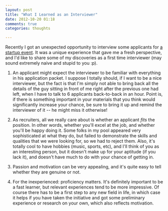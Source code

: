 ```yaml
---
layout: post
title: "What I Learned as an Interviewer"
date: 2012-10-20 01:18
comments: true
categories: thoughts

---
```


Recently I got an unexpected opportunity to interview some applicants for [a startup event](http://www.beijing3ds.org/). It was a unique experience that gave me a fresh perspective, and I'd like to share some of my discoveries as a first time interviewer (may sound extremely naive and stupid to you :p).

1. An applicant might expect the interviewer to be familiar with everything in his application packet. I suppose I totally should, if I want to be a nice interviewer, but the fact is that I'm simply not able to bring back all the details of the guy sitting in front of me right after the previous one had left, when I have to talk to 6 applicants back-to-back in an hour. Point is, if there is something important in your materials that you think would significantly increase your chance, be sure to bring it up and remind the interviewer of it -- he might miss it otherwise!

2. As recruiters, all we really care about is whether an applicant *fits* the position. In other words, whether you'll excel at the job, and whether you'll be happy doing it. Some folks in my pool appeared very sophisticated at what they do, but failed to demonstrate the skills and qualities that we were looking for, so we had to reject them. Also, it's totally cool to have hobbies (music, sports, etc), and I'll think of you as an interesting person, but it doesn't make up for your aptitude (if you lack it), and doesn't have much to do with your chance of getting in.

3. Passion and motivation can be very appealing, and it's quite easy to tell whether they are genuine or not.

4. For the inexperienced: proficiency matters. It's definitely important to be a fast learner, but relevant experiences tend to be more impressive. Of course there has to be a first step to any new field in life, in which case it helps if you have taken the initiative and got some preliminary experience or research on your own, which also reflects motivation.
